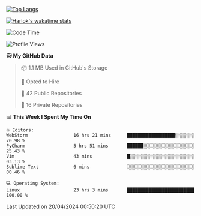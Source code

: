 [![Top Langs](https://github-readme-stats.vercel.app/api/top-langs/?username=remisiki&theme=dracula&layout=compact&hide=Jupyter%20Notebook,CSS,HTML&langs_count=10&exclude_repo=GMM-Demux-GUI)](https://github.com/anuraghazra/github-readme-stats)

[![Harlok's wakatime stats](https://github-readme-stats.vercel.app/api/wakatime?username=@remisiki&theme=dracula&layout=compact&langs_count=10&hide=other,html,css,text,json,markdown,jupyter)](https://github.com/anuraghazra/github-readme-stats)

<!--START_SECTION:waka-->
![Code Time](http://img.shields.io/badge/Code%20Time-786%20hrs%2018%20mins-blue)

![Profile Views](http://img.shields.io/badge/Profile%20Views-1-blue)

**🐱 My GitHub Data** 

> 📦 1.1 MB Used in GitHub's Storage 
 > 
> 💼 Opted to Hire
 > 
> 📜 42 Public Repositories 
 > 
> 🔑 16 Private Repositories 
 > 
📊 **This Week I Spent My Time On** 

```text
🔥 Editors: 
WebStorm                 16 hrs 21 mins      ██████████████████░░░░░░░   70.98 % 
PyCharm                  5 hrs 51 mins       ██████░░░░░░░░░░░░░░░░░░░   25.43 % 
Vim                      43 mins             █░░░░░░░░░░░░░░░░░░░░░░░░   03.13 % 
Sublime Text             6 mins              ░░░░░░░░░░░░░░░░░░░░░░░░░   00.46 % 

💻 Operating System: 
Linux                    23 hrs 3 mins       █████████████████████████   100.00 % 
```


 Last Updated on 20/04/2024 00:50:20 UTC
<!--END_SECTION:waka-->
